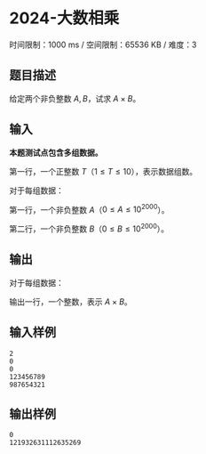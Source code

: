 # 2024-大数相乘

时间限制：1000 ms / 空间限制：65536 KB / 难度：3

## 题目描述

给定两个非负整数 $A, B$，试求 $A\times B$。

## 输入

**本题测试点包含多组数据。**

第一行，一个正整数 $T$（$1\leq T\leq 10$），表示数据组数。

对于每组数据：

第一行，一个非负整数 $A$（$0\leq A\leq 10^{2000}$）。

第二行，一个非负整数 $B$（$0\leq B\leq 10^{2000}$）。

## 输出

对于每组数据：

输出一行，一个整数，表示 $A\times B$。

## 输入样例

    2
    0
    0
    123456789
    987654321

## 输出样例

    0
    121932631112635269
